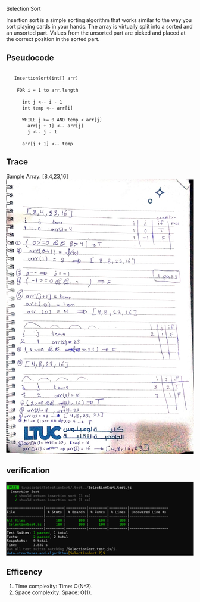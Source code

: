 Selection Sort

Insertion sort is a simple sorting algorithm that works similar to the way you sort playing cards in your hands. The array is virtually split into a sorted and an unsorted part. Values from the unsorted part are picked and placed at the correct position in the sorted part.

## Pseudocode
```

   InsertionSort(int[] arr)
  
    FOR i = 1 to arr.length
    
      int j <-- i - 1
      int temp <-- arr[i]
      
      WHILE j >= 0 AND temp < arr[j]
        arr[j + 1] <-- arr[j]
        j <-- j - 1
        
      arr[j + 1] <-- temp
```      
## Trace
Sample Array: [8,4,23,16]
![image](./insersion_sort.jpeg)






## verification 

![](./test.png)

## Efficency
1. Time complexity:   Time:  O(N^2).
2. Space complexity:   Space: O(1).